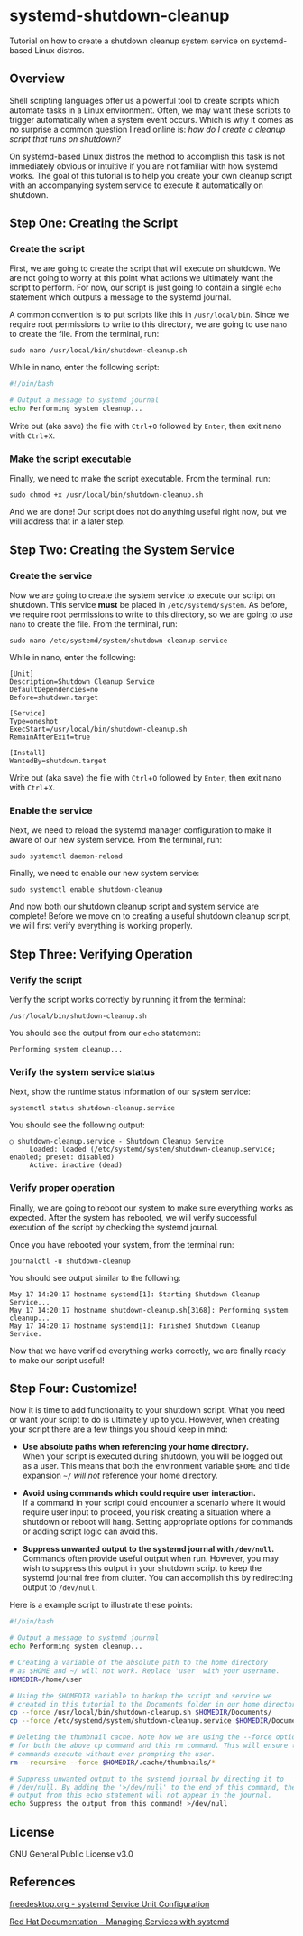 # **systemd-shutdown-cleanup**

Tutorial on how to create a shutdown cleanup system service on
systemd-based Linux distros.

## Overview

Shell scripting languages offer us a powerful tool to create scripts which
automate tasks in a Linux environment. Often, we may want these scripts to
trigger automatically when a system event occurs. Which is why it comes as no
surprise a common question I read online is: *how do I create a cleanup script
that runs on shutdown?*

On systemd-based Linux distros the method to accomplish this task is not
immediately obvious or intuitive if you are not familiar with how systemd
works. The goal of this tutorial is to help you create your own cleanup script
with an accompanying system service to execute it automatically on shutdown.

## Step One: Creating the Script

### Create the script

First, we are going to create the script that will execute on shutdown.
We are not going to worry at this point what actions we ultimately want the
script to perform. For now, our script is just going to contain a single `echo`
statement which outputs a message to the systemd journal.

A common convention is to put scripts like this in `/usr/local/bin`. Since we
require root permissions to write to this directory, we are going to use `nano`
to create the file. From the terminal, run:

```
sudo nano /usr/local/bin/shutdown-cleanup.sh
```

While in nano, enter the following script:

```bash
#!/bin/bash

# Output a message to systemd journal
echo Performing system cleanup...
```

Write out (aka save) the file with `Ctrl`+`O` followed by `Enter`,
then exit nano with `Ctrl`+`X`.

### Make the script executable

Finally, we need to make the script executable. From the terminal, run:

```
sudo chmod +x /usr/local/bin/shutdown-cleanup.sh
```

And we are done! Our script does not do anything useful right now, but we will
address that in a later step.

## Step Two: Creating the System Service

### Create the service

Now we are going to create the system service to execute our script on
shutdown. This service **must** be placed in `/etc/systemd/system`. As before,
we require root permissions to write to this directory, so we are going to use
`nano` to create the file. From the terminal, run:

```
sudo nano /etc/systemd/system/shutdown-cleanup.service
```

While in nano, enter the following:

```desktop
[Unit]
Description=Shutdown Cleanup Service
DefaultDependencies=no
Before=shutdown.target

[Service]
Type=oneshot
ExecStart=/usr/local/bin/shutdown-cleanup.sh
RemainAfterExit=true

[Install]
WantedBy=shutdown.target
```

Write out (aka save) the file with `Ctrl`+`O` followed by `Enter`,
then exit nano with `Ctrl`+`X`.

### Enable the service

Next, we need to reload the systemd manager configuration to make it aware of
our new system service. From the terminal, run:

```
sudo systemctl daemon-reload
```

Finally, we need to enable our new system service:

```
sudo systemctl enable shutdown-cleanup
```

And now both our shutdown cleanup script and system service are complete!
Before we move on to creating a useful shutdown cleanup script, we will first
verify everything is working properly.

## Step Three: Verifying Operation

### Verify the script

Verify the script works correctly by running it from the terminal:

```
/usr/local/bin/shutdown-cleanup.sh
```

You should see the output from our `echo` statement:

```
Performing system cleanup...
```

### Verify the system service status

Next, show the runtime status information of our system service:

```
systemctl status shutdown-cleanup.service
```

You should see the following output:

```
○ shutdown-cleanup.service - Shutdown Cleanup Service
     Loaded: loaded (/etc/systemd/system/shutdown-cleanup.service; enabled; preset: disabled)
     Active: inactive (dead)
```

### Verify proper operation

Finally, we are going to reboot our system to make sure everything works as
expected. After the system has rebooted, we will verify successful execution
of the script by checking the systemd journal.

Once you have rebooted your system, from the terminal run:

```
journalctl -u shutdown-cleanup
```

You should see output similar to the following:

```
May 17 14:20:17 hostname systemd[1]: Starting Shutdown Cleanup Service...
May 17 14:20:17 hostname shutdown-cleanup.sh[3168]: Performing system cleanup...
May 17 14:20:17 hostname systemd[1]: Finished Shutdown Cleanup Service.
```

Now that we have verified everything works correctly, we are finally ready to
make our script useful!

## Step Four: Customize!

Now it is time to add functionality to your shutdown script. What you need or
want your script to do is ultimately up to you. However, when creating your
script there are a few things you should keep in mind:

* **Use absolute paths when referencing your home directory.**\
When your script is executed during shutdown, you will be logged out as a user.
This means that both the environment variable `$HOME` and tilde expansion `~/`
*will not* reference your home directory.

* **Avoid using commands which could require user interaction.**\
If a command in your script could encounter a scenario where it would require
user input to proceed, you risk creating a situation where a shutdown or reboot
will hang. Setting appropriate options for commands or adding script logic can
avoid this.

* **Suppress unwanted output to the systemd journal with `/dev/null`.**\
Commands often provide useful output when run. However, you may wish to
suppress this output in your shutdown script to keep the systemd journal free
from clutter. You can accomplish this by redirecting output to `/dev/null`.

Here is a example script to illustrate these points:

```bash
#!/bin/bash

# Output a message to systemd journal
echo Performing system cleanup...

# Creating a variable of the absolute path to the home directory
# as $HOME and ~/ will not work. Replace 'user' with your username.
HOMEDIR=/home/user

# Using the $HOMEDIR variable to backup the script and service we
# created in this tutorial to the Documents folder in our home directory.
cp --force /usr/local/bin/shutdown-cleanup.sh $HOMEDIR/Documents/
cp --force /etc/systemd/system/shutdown-cleanup.service $HOMEDIR/Documents/

# Deleting the thumbnail cache. Note how we are using the --force option
# for both the above cp command and this rm command. This will ensure the
# commands execute without ever prompting the user.
rm --recursive --force $HOMEDIR/.cache/thumbnails/*

# Suppress unwanted output to the systemd journal by directing it to
# /dev/null. By adding the '>/dev/null' to the end of this command, the
# output from this echo statement will not appear in the journal.
echo Suppress the output from this command! >/dev/null
```

## License

GNU General Public License v3.0

## References

[freedesktop.org - systemd Service Unit Configuration](https://www.freedesktop.org/software/systemd/man/latest/systemd.service.html)

[Red Hat Documentation - Managing Services with systemd](https://docs.redhat.com/en/documentation/red_hat_enterprise_linux/7/html/system_administrators_guide/chap-managing_services_with_systemd)
